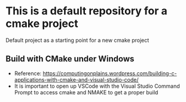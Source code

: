# This is a default repository for a cmake project

Default project as a starting point for a new cmake project

## Build with CMake under Windows 
+ Reference: https://computingonplains.wordpress.com/building-c-applications-with-cmake-and-visual-studio-code/
+ It is important to open up VSCode with the Visual Studio Command Prompt to access cmake and NMAKE to get a proper build